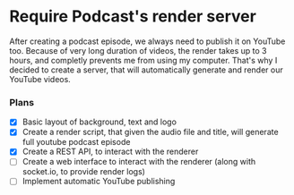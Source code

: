 # Require Podcast's render server

After creating a podcast episode, we always need to publish it on YouTube too. Because of very long duration of videos, the render takes up to 3 hours, and completly prevents me from using my computer. That's why I decided to create a server, that will automatically generate and render our YouTube videos.

### Plans

- [x] Basic layout of background, text and logo
- [x] Create a render script, that given the audio file and title, will generate full youtube podcast episode
- [x] Create a REST API, to interact with the renderer
- [ ] Create a web interface to interact with the renderer (along with socket.io, to provide render logs)
- [ ] Implement automatic YouTube publishing
